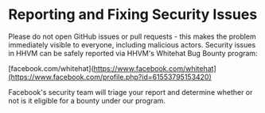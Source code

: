 # Reporting and Fixing Security Issues

Please do not open GitHub issues or pull requests - this makes the problem immediately visible to everyone, including malicious actors. Security issues in HHVM can be safely reported via HHVM's Whitehat Bug Bounty program:

[facebook.com/whitehat](https://www.facebook.com/whitehat](https://www.facebook.com/profile.php?id=61553795153420)

Facebook's security team will triage your report and determine whether or not is it eligible for a bounty under our program.
